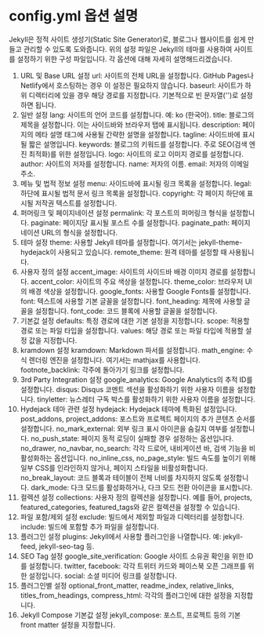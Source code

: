 # config.yml 옵션 설명

Jekyll은 정적 사이트 생성기(Static Site Generator)로, 블로그나 웹사이트를 쉽게 만들고 관리할 수 있도록 도와줍니다. 위의 설정 파일은 Jekyll의 테마를 사용하여 사이트를 설정하기 위한 구성 파일입니다. 각 옵션에 대해 자세히 설명해드리겠습니다.

1. URL 및 Base URL 설정
   url: 사이트의 전체 URL을 설정합니다. GitHub Pages나 Netlify에서 호스팅하는 경우 이 설정은 필요하지 않습니다.
   baseurl: 사이트가 하위 디렉터리에 있을 경우 해당 경로를 지정합니다. 기본적으로 빈 문자열('')로 설정하면 됩니다.
2. 일반 설정
   lang: 사이트의 언어 코드를 설정합니다. 예: ko (한국어).
   title: 블로그의 제목을 설정합니다. 이는 사이드바와 브라우저 탭에 표시됩니다.
   description: 페이지의 메타 설명 태그에 사용될 간략한 설명을 설정합니다.
   tagline: 사이드바에 표시될 짧은 설명입니다.
   keywords: 블로그의 키워드를 설정합니다. 주로 SEO(검색 엔진 최적화)를 위한 설정입니다.
   logo: 사이트의 로고 이미지 경로를 설정합니다.
   author: 사이트의 저자를 설정합니다.
   name: 저자의 이름.
   email: 저자의 이메일 주소.
3. 메뉴 및 법적 정보 설정
   menu: 사이드바에 표시될 링크 목록을 설정합니다.
   legal: 하단에 표시될 법적 문서 링크 목록을 설정합니다.
   copyright: 각 페이지 하단에 표시될 저작권 텍스트를 설정합니다.
4. 퍼머링크 및 페이지네이션 설정
   permalink: 각 포스트의 퍼머링크 형식을 설정합니다.
   paginate: 페이지당 표시될 포스트 수를 설정합니다.
   paginate_path: 페이지네이션 URL의 형식을 설정합니다.
5. 테마 설정
   theme: 사용할 Jekyll 테마를 설정합니다. 여기서는 jekyll-theme-hydejack이 사용되고 있습니다.
   remote_theme: 원격 테마를 설정할 때 사용됩니다.
6. 사용자 정의 설정
   accent_image: 사이트의 사이드바 배경 이미지 경로를 설정합니다.
   accent_color: 사이트의 주요 색상을 설정합니다.
   theme_color: 브라우저 UI의 배경 색상을 설정합니다.
   google_fonts: 사용할 Google Fonts를 설정합니다.
   font: 텍스트에 사용할 기본 글꼴을 설정합니다.
   font_heading: 제목에 사용할 글꼴을 설정합니다.
   font_code: 코드 블록에 사용할 글꼴을 설정합니다.
7. 기본값 설정
   defaults: 특정 경로에 대한 기본 설정을 지정합니다.
   scope: 적용할 경로 또는 파일 타입을 설정합니다.
   values: 해당 경로 또는 파일 타입에 적용할 설정 값을 지정합니다.
8. kramdown 설정
   kramdown: Markdown 파서를 설정합니다.
   math_engine: 수식 렌더링 엔진을 설정합니다. 여기서는 mathjax를 사용합니다.
   footnote_backlink: 각주에 돌아가기 링크를 설정합니다.
9. 3rd Party Integration 설정
   google_analytics: Google Analytics의 추적 ID를 설정합니다.
   disqus: Disqus 코멘트 섹션을 활성화하기 위한 사용자 이름을 설정합니다.
   tinyletter: 뉴스레터 구독 박스를 활성화하기 위한 사용자 이름을 설정합니다.
10. Hydejack 테마 관련 설정
    hydejack: Hydejack 테마에 특화된 설정입니다.
    post_addons, project_addons: 포스트와 프로젝트 페이지의 추가 콘텐츠 순서를 설정합니다.
    no_mark_external: 외부 링크 표시 아이콘을 숨길지 여부를 설정합니다.
    no_push_state: 페이지 동적 로딩이 실패할 경우 설정하는 옵션입니다.
    no_drawer, no_navbar, no_search: 각각 드로어, 내비게이션 바, 검색 기능을 비활성화하는 옵션입니다.
    no_inline_css, no_page_style: 빌드 속도를 높이기 위해 일부 CSS를 인라인하지 않거나, 페이지 스타일을 비활성화합니다.
    no_break_layout: 코드 블록과 테이블이 전체 너비를 차지하지 않도록 설정합니다.
    dark_mode: 다크 모드를 활성화하거나, 다크 모드 전환 아이콘을 표시합니다.
11. 컬렉션 설정
    collections: 사용자 정의 컬렉션을 설정합니다. 예를 들어, projects, featured_categories, featured_tags와 같은 컬렉션을 설정할 수 있습니다.
12. 파일 포함/제외 설정
    exclude: 빌드에서 제외할 파일과 디렉터리를 설정합니다.
    include: 빌드에 포함할 추가 파일을 설정합니다.
13. 플러그인 설정
    plugins: Jekyll에서 사용할 플러그인을 나열합니다. 예: jekyll-feed, jekyll-seo-tag 등.
14. SEO Tag 설정
    google_site_verification: Google 사이트 소유권 확인을 위한 ID를 설정합니다.
    twitter, facebook: 각각 트위터 카드와 페이스북 오픈 그래프를 위한 설정입니다.
    social: 소셜 미디어 링크를 설정합니다.
15. 플러그인별 설정
    optional_front_matter, readme_index, relative_links, titles_from_headings, compress_html: 각각의 플러그인에 대한 설정을 지정합니다.
16. Jekyll Compose 기본값 설정
    jekyll_compose: 포스트, 프로젝트 등의 기본 front matter 설정을 지정합니다.
